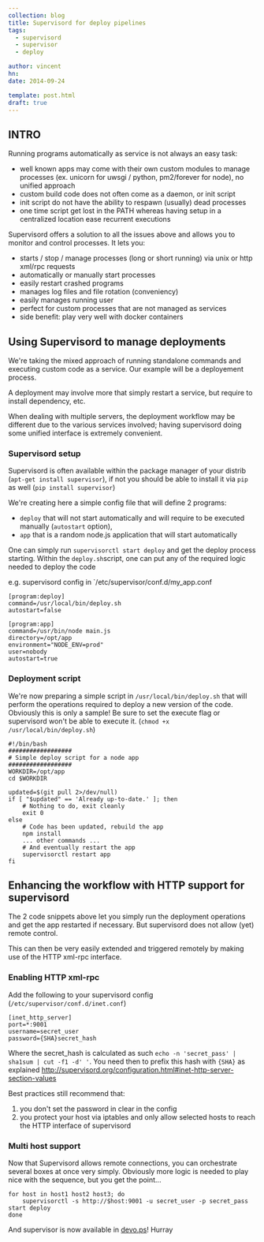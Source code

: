 ```yaml
---
collection: blog
title: Supervisord for deploy pipelines
tags:
  - supervisord
  - supervisor
  - deploy

author: vincent
hn:
date: 2014-09-24

template: post.html
draft: true
---
```


## INTRO

Running programs automatically as service is not always an easy task:
- well known apps may come with their own custom modules to manage processes (ex. unicorn for uwsgi / python, pm2/forever for node), no unified approach
- custom build code does not often come as a daemon, or init script
- init script do not have the ability to respawn (usually) dead processes
- one time script get lost in the PATH whereas having setup in a centralized location ease recurrent executions

Supervisord offers a solution to all the issues above and allows you to monitor and control processes. It lets you:

- starts / stop / manage processes (long or short running) via unix or http xml/rpc requests
- automatically or manually start processes
- easily restart crashed programs
- manages log files and file rotation (conveniency)
- easily manages running user
- perfect for custom processes that are not managed as services
- side benefit: play very well with docker containers

## Using Supervisord to manage deployments

We're taking the mixed approach of running standalone commands and executing custom code as a service. Our example will be a deployement process.

A deployment may involve more that simply restart a service, but require to install dependency, etc.

When dealing with multiple servers, the deployment workflow may be different due to the various services involved; having supervisord doing some unified interface is extremely convenient.

### Supervisord setup

Supervisord is often available within the package manager of your distrib (`apt-get install supervisor`), if not you should be able to install it via `pip` as well (`pip install supervisor`)

We're creating here a simple config file that will define 2 programs:
- `deploy` that will not start automatically and will require to be executed manually (`autostart` option), 
- `app` that is a random node.js application that will start automatically 

One can simply run `supervisorctl start deploy` and get the deploy process starting. Within the `deploy.sh`script, one can put any of the required logic needed to deploy the code

e.g. supervisord config in `/etc/supervisor/conf.d/my_app.conf

    [program:deploy]
    command=/usr/local/bin/deploy.sh
    autostart=false
    
    [program:app]
    command=/usr/bin/node main.js
    directory=/opt/app
    environment="NODE_ENV=prod"
    user=nobody
    autostart=true

### Deployment script

We're now preparing a simple script in `/usr/local/bin/deploy.sh` that will perform the operations required to deploy a new version of the code. Obviously this is only a sample! Be sure to set the execute flag or supervisord won't be able to execute it. (`chmod +x /usr/local/bin/deploy.sh`)

    #!/bin/bash
    ##################
    # Simple deploy script for a node app
    ##################
    WORKDIR=/opt/app
    cd $WORKDIR
    
    updated=$(git pull 2>/dev/null)
    if [ "$updated" == 'Already up-to-date.' ]; then
        # Nothing to do, exit cleanly
        exit 0
    else
        # Code has been updated, rebuild the app
        npm install
        ... other commands ...
        # And eventually restart the app
        supervisorctl restart app
    fi

## Enhancing the workflow with HTTP support for supervisord

The 2 code snippets above let you simply run the deployment operations and get the app restarted if necessary. But supervisord does not allow (yet) remote control.

This can then be very easily extended and triggered remotely by making use of the HTTP xml-rpc interface.

### Enabling HTTP xml-rpc

Add the following to your supervisord config (`/etc/supervisor/conf.d/inet.conf`)

    [inet_http_server]
    port=*:9001
    username=secret_user
    password={SHA}secret_hash

Where the secret_hash is calculated as such `echo -n 'secret_pass' | sha1sum | cut -f1 -d' '`. You need then to prefix this hash with `{SHA}` as explained http://supervisord.org/configuration.html#inet-http-server-section-values

Best practices still recommend that:
1. you don't set the password in clear in the config
2. you protect your host via iptables and only allow selected hosts to reach the HTTP interface of supervisord

### Multi host support

Now that Supervisord allows remote connections, you can orchestrate several boxes at once very simply. Obviously more logic is needed to play nice with the sequence, but you get the point...

    for host in host1 host2 host3; do
        supervisorctl -s http://$host:9001 -u secret_user -p secret_pass start deploy
    done
    
And supervisor is now available in [devo.ps](http://devo.ps)! Hurray
